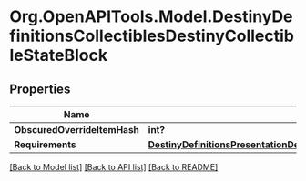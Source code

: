 # Org.OpenAPITools.Model.DestinyDefinitionsCollectiblesDestinyCollectibleStateBlock

## Properties

Name | Type | Description | Notes
------------ | ------------- | ------------- | -------------
**ObscuredOverrideItemHash** | **int?** |  | [optional] 
**Requirements** | [**DestinyDefinitionsPresentationDestinyPresentationNodeRequirementsBlock**](DestinyDefinitionsPresentationDestinyPresentationNodeRequirementsBlock.md) |  | [optional] 

[[Back to Model list]](../README.md#documentation-for-models) [[Back to API list]](../README.md#documentation-for-api-endpoints) [[Back to README]](../README.md)

